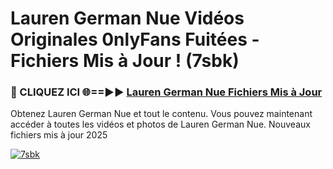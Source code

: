 # Lauren German Nue Vidéos Originales 0nlyFans Fuitées - Fichiers Mis à Jour ! (7sbk)

<h3>🔴 CLIQUEZ ICI 🌐==►► <a href="https://tinyurl.com/2pmr4ezf" rel="nofollow">Lauren German Nue Fichiers Mis à Jour</a></h3>

Obtenez Lauren German Nue et tout le contenu. Vous pouvez maintenant accéder à toutes les vidéos et photos de Lauren German Nue. Nouveaux fichiers mis à jour 2025

[![7sbk](https://i.imgur.com/6SNvagu.gif)](https://tinyurl.com/2pmr4ezf)
